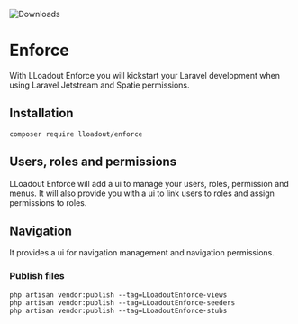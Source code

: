 ![Downloads](https://img.shields.io/packagist/dt/lloadout/components.svg?style=flat-square)

# Enforce

With LLoadout Enforce you will kickstart your Laravel development when using Laravel Jetstream and Spatie permissions.

## Installation

```shell
composer require lloadout/enforce
```

## Users, roles and permissions
LLoadout Enforce will add a ui to manage your users, roles, permission and menus.  It will also provide you with
a ui to link users to roles and assign permissions to roles.  

## Navigation

It provides a ui for navigation management and navigation permissions.



### Publish files

```shell
php artisan vendor:publish --tag=LLoadoutEnforce-views
php artisan vendor:publish --tag=LLoadoutEnforce-seeders
php artisan vendor:publish --tag=LLoadoutEnforce-stubs
```

